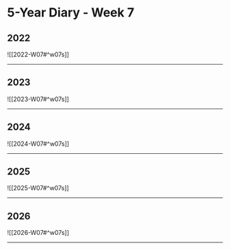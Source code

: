 # 5-Year Diary - Week 7

## 2022
![[2022-W07#^w07s]]

---
## 2023
![[2023-W07#^w07s]]

---
## 2024
![[2024-W07#^w07s]]

---
## 2025
![[2025-W07#^w07s]]

---
## 2026
![[2026-W07#^w07s]]

---